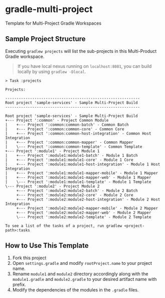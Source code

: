 # gradle-multi-project
Template for Multi-Project Gradle Workspaces

## Sample Project Structure

Executing `gradlew projects` will list the sub-projects in this Multi-Product Gradle workspace.

> If you have local nexus running on `localhost:8081`, you can build locally by using `gradlew -Dlocal`.

```
> Task :projects

Projects:

------------------------------------------------------------
Root project 'sample-services' - Sample Multi-Project Build
------------------------------------------------------------

Root project 'sample-services' - Sample Multi-Project Build
+--- Project ':common' - Project Common Module
|    +--- Project ':common:common-batch' - Common Batch
|    +--- Project ':common:common-core' - Common Core
|    +--- Project ':common:common-host-integration' - Common Host Integration
|    +--- Project ':common:common-mapper' - Common Mapper
|    \--- Project ':common:common-template' - Common Template
+--- Project ':module1' - Project Module 1
|    +--- Project ':module1:module1-batch' - Module 1 Batch
|    +--- Project ':module1:module1-core' - Module 1 Core
|    +--- Project ':module1:module1-host-integration' - Module 1 Host Integration
|    +--- Project ':module1:module1-mapper-mobile' - Module 1 Mapper
|    +--- Project ':module1:module1-mapper-web' - Module 1 Mapper
|    \--- Project ':module1:module1-template' - Module 1 Template
\--- Project ':module2' - Project Module 2
     +--- Project ':module2:module2-batch' - Module 2 Batch
     +--- Project ':module2:module2-core' - Module 2 Core
     +--- Project ':module2:module2-host-integration' - Module 2 Host Integration
     +--- Project ':module2:module2-mapper-mobile' - Module 2 Mapper
     +--- Project ':module2:module2-mapper-web' - Module 2 Mapper
     \--- Project ':module2:module2-template' - Module 2 Template

To see a list of the tasks of a project, run gradlew <project-path>:tasks
```

## How to Use This Template

1. Fork this project
1. Open `settings.gradle` and modify `rootProject.name` to your project name.
1. Rename `module1` and `module2` directory accordingly along with the `module1.gradle` and `module2.gradle` to your desired artifact name with prefix.
1. Modify the dependencies of the modules in the `.gradle` files. 


